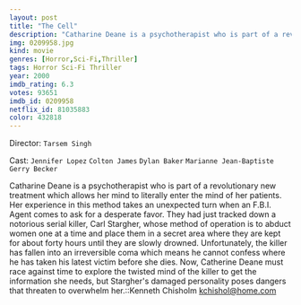 ```yaml
---
layout: post
title: "The Cell"
description: "Catharine Deane is a psychotherapist who is part of a revolutionary new treatment which allows her mind to literally enter the mind of her patients. Her experience in this method takes an unexpected turn when an F.B.I. Agent comes to ask for a desperate favor. They had just tracked down a notorious serial killer, Carl Stargher, whose method of operation is to abduct women one at a time and place them in a secret area where they are kept for about forty hours until they are slowly drowned. Unfortunately, th.."
img: 0209958.jpg
kind: movie
genres: [Horror,Sci-Fi,Thriller]
tags: Horror Sci-Fi Thriller 
year: 2000
imdb_rating: 6.3
votes: 93651
imdb_id: 0209958
netflix_id: 81035883
color: 432818
---
```

Director: `Tarsem Singh`  

Cast: `Jennifer Lopez` `Colton James` `Dylan Baker` `Marianne Jean-Baptiste` `Gerry Becker` 

Catharine Deane is a psychotherapist who is part of a revolutionary new treatment which allows her mind to literally enter the mind of her patients. Her experience in this method takes an unexpected turn when an F.B.I. Agent comes to ask for a desperate favor. They had just tracked down a notorious serial killer, Carl Stargher, whose method of operation is to abduct women one at a time and place them in a secret area where they are kept for about forty hours until they are slowly drowned. Unfortunately, the killer has fallen into an irreversible coma which means he cannot confess where he has taken his latest victim before she dies. Now, Catherine Deane must race against time to explore the twisted mind of the killer to get the information she needs, but Stargher's damaged personality poses dangers that threaten to overwhelm her.::Kenneth Chisholm <kchishol@home.com>